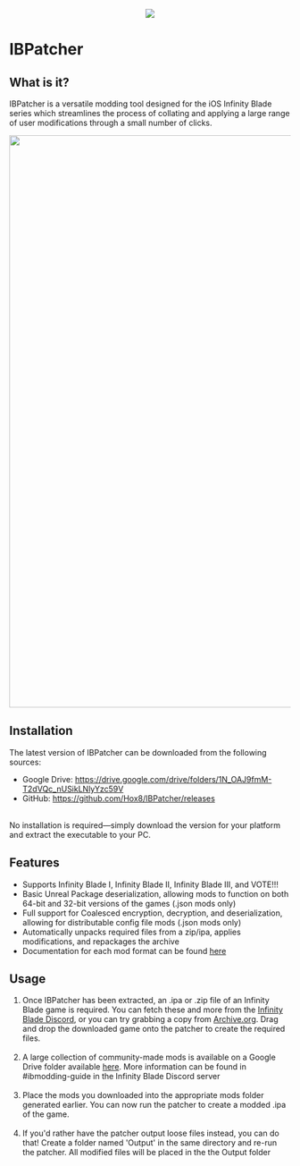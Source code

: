 <p align="center">
  <img src="https://user-images.githubusercontent.com/125164507/236659387-e1ac1787-c639-4c6d-bf2a-3090b3a6dd68.png">
</p>

# IBPatcher
## What is it?
IBPatcher is a versatile modding tool designed for the iOS Infinity Blade series which streamlines the process of collating and applying a large range of user modifications through a small number of clicks.

<p align="center">
  <img src="https://user-images.githubusercontent.com/125164507/236659991-b90a322b-eeff-4a46-9915-5f62ca9cc2c8.png" width=1024>
</p>

## Installation
The latest version of IBPatcher can be downloaded from the following sources:
- Google Drive: https://drive.google.com/drive/folders/1N_OAJ9fmM-T2dVQc_nUSikLNlyYzc59V </li>
- GitHub: https://github.com/Hox8/IBPatcher/releases

<br>No installation is required—simply download the version for your platform and extract the executable to your PC.

## Features
- Supports Infinity Blade I, Infinity Blade II, Infinity Blade III, and VOTE!!!
- Basic Unreal Package deserialization, allowing mods to function on both 64-bit and 32-bit versions of the games (.json mods only)
- Full support for Coalesced encryption, decryption, and deserialization, allowing for distributable config file mods (.json mods only)
- Automatically unpacks required files from a zip/ipa, applies modifications, and repackages the archive
- Documentation for each mod format can be found [here](ModFormat.md)

## Usage
1. Once IBPatcher has been extracted, an .ipa or .zip file of an Infinity Blade game is required. You can fetch these and more from the [Infinity Blade Discord](https://discord.gg/S7jCh9N), or you can try grabbing a copy from [Archive.org](https://archive.org/). Drag and drop the downloaded game onto the patcher to create the required files.<br><br>
2. A large collection of community-made mods is available on a Google Drive folder available [here](https://drive.google.com/drive/folders/1796Y97dCVlQMZpSiXQ1xh4ejHlNv50VO). More information can be found in #ibmodding-guide in the Infinity Blade Discord server<br><br>
3. Place the mods you downloaded into the appropriate mods folder generated earlier. You can now run the patcher to create a modded .ipa of the game.<br><br>
4. If you'd rather have the patcher output loose files instead, you can do that! Create a folder named 'Output' in the same directory and re-run the patcher. All modified files will be placed in the the Output folder<br>
